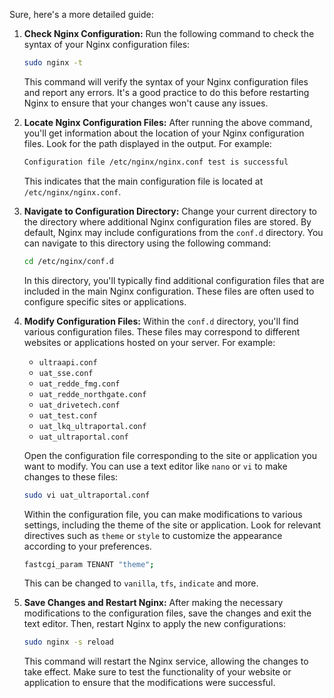 Sure, here's a more detailed guide:

1. **Check Nginx Configuration:** Run the following command to check the syntax of your Nginx configuration files:
    
    ```bash
    sudo nginx -t
    ```
    
    This command will verify the syntax of your Nginx configuration files and report any errors. It's a good practice to do this before restarting Nginx to ensure that your changes won't cause any issues.
    
2. **Locate Nginx Configuration Files:** After running the above command, you'll get information about the location of your Nginx configuration files. Look for the path displayed in the output. For example:
    
    ```bash
    Configuration file /etc/nginx/nginx.conf test is successful
    ```
    
    This indicates that the main configuration file is located at `/etc/nginx/nginx.conf`.
    
3. **Navigate to Configuration Directory:** Change your current directory to the directory where additional Nginx configuration files are stored. By default, Nginx may include configurations from the `conf.d` directory. You can navigate to this directory using the following command:
    
    ```bash
    cd /etc/nginx/conf.d
    
    ```
    
    In this directory, you'll typically find additional configuration files that are included in the main Nginx configuration. These files are often used to configure specific sites or applications.
    
4. **Modify Configuration Files:** Within the `conf.d` directory, you'll find various configuration files. These files may correspond to different websites or applications hosted on your server. For example:
    
    - `ultraapi.conf`
    - `uat_sse.conf`
    - `uat_redde_fmg.conf`
    - `uat_redde_northgate.conf`
    - `uat_drivetech.conf`
    - `uat_test.conf`
    - `uat_lkq_ultraportal.conf`
    - `uat_ultraportal.conf`
    
    Open the configuration file corresponding to the site or application you want to modify. You can use a text editor like `nano` or `vi` to make changes to these files:
    
    ```bash
    sudo vi uat_ultraportal.conf
    
    ```
    
    Within the configuration file, you can make modifications to various settings, including the theme of the site or application. Look for relevant directives such as `theme` or `style` to customize the appearance according to your preferences.
    
    ```bash
    fastcgi_param TENANT "theme";
    ```
    
    This can be changed to `vanilla`, `tfs`, `indicate` and more.
    
5. **Save Changes and Restart Nginx:** After making the necessary modifications to the configuration files, save the changes and exit the text editor. Then, restart Nginx to apply the new configurations:
    
    ```bash
    sudo nginx -s reload
    ```
    
    This command will restart the Nginx service, allowing the changes to take effect. Make sure to test the functionality of your website or application to ensure that the modifications were successful.